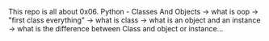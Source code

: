 This repo is all about 0x06. Python - Classes And Objects
-> what is oop
-> "first class everything"
-> what is class
-> what is an object and an instance
-> what is the difference between  Class and object or instance...

